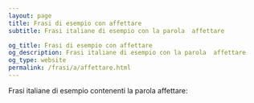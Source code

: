```yaml
---
layout: page
title: Frasi di esempio con affettare 
subtitle: Frasi italiane di esempio con la parola  affettare

og_title: Frasi di esempio con affettare 
og_description: Frasi italiane di esempio con la parola  affettare
og_type: website
permalink: /frasi/a/affettare.html
---
```


Frasi italiane di esempio contenenti la parola affettare:


